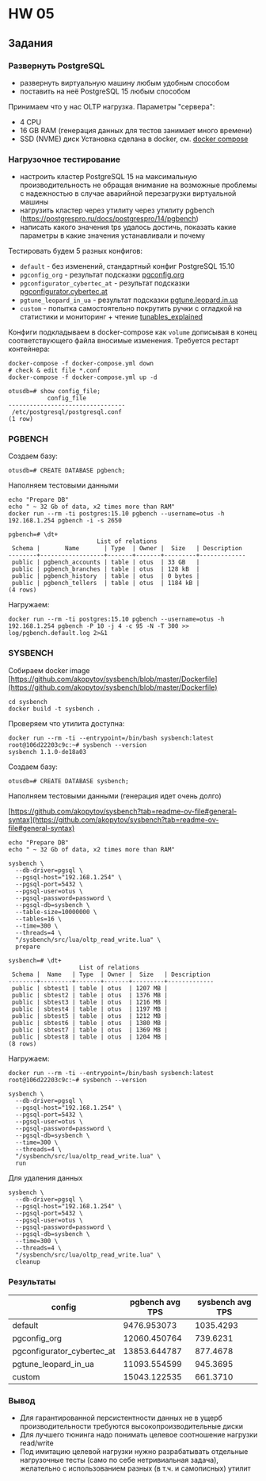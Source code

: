 # HW 05

## Задания

### Развернуть PostgreSQL
 - развернуть виртуальную машину любым удобным способом
 - поставить на неё PostgreSQL 15 любым способом

Принимаем что у нас OLTP нагрузка. Параметры "сервера":
 - 4 CPU
 - 16 GB RAM (генерация данных для тестов занимает много времени)
 - SSD (NVME) диск
Установка сделана в docker, см. [docker compose](docker-compose.yaml)


### Нагрузочное тестирование
 - настроить кластер PostgreSQL 15 на максимальную производительность не обращая внимание на возможные проблемы с надежностью в случае аварийной перезагрузки виртуальной машины
 - нагрузить кластер через утилиту через утилиту pgbench (https://postgrespro.ru/docs/postgrespro/14/pgbench)
 - написать какого значения tps удалось достичь, показать какие параметры в какие значения устанавливали и почему

Тестировать будем 5 разных конфигов:
 - `default` - без изменений, стандартный конфиг PostgreSQL 15.10
 - `pgconfig_org` - результат подсказки [pgconfig.org](https://www.pgconfig.org/#/?max_connections=100&pg_version=15&environment_name=OLTP&total_ram=32&cpus=8&drive_type=SSD&arch=x86-64&os_type=linux)
 - `pgconfigurator_cybertec_at` - результат подсказки [pgconfigurator.cybertec.at](https://pgconfigurator.cybertec.at/)
 - `pgtune_leopard_in_ua` - результат подсказки [pgtune.leopard.in.ua](https://pgtune.leopard.in.ua/?dbVersion=15&osType=linux&dbType=oltp&cpuNum=8&totalMemory=32&totalMemoryUnit=GB&connectionNum=100&hdType=ssd)
 - `custom` - попытка самостоятельно покрутить ручки с огладкой на статистики и мониторинг + чтение [tunables_explained](tunables_explained.md)

Конфиги подкладываем в docker-compose как `volume` дописывая в конец соответствующего файла вносимые изменения. Требуется рестарт контейнера:
```commandline
docker-compose -f docker-compose.yml down
# check & edit file *.conf
docker-compose -f docker-compose.yml up -d
```
```commandline
otusdb=# show config_file;
           config_file           
---------------------------------
 /etc/postgresql/postgresql.conf
(1 row)
```
### PGBENCH 

Создаем базу:
```commandline
otusdb=# CREATE DATABASE pgbench;
```

Наполняем тестовыми данными
```commandline
echo "Prepare DB"
echo " ~ 32 Gb of data, x2 times more than RAM"
docker run --rm -ti postgres:15.10 pgbench --username=otus -h 192.168.1.254 pgbench -i -s 2650
```
```
pgbench=# \dt+
                         List of relations
 Schema |       Name       | Type  | Owner |  Size   | Description 
--------+------------------+-------+-------+---------+-------------
 public | pgbench_accounts | table | otus  | 33 GB   | 
 public | pgbench_branches | table | otus  | 128 kB  | 
 public | pgbench_history  | table | otus  | 0 bytes | 
 public | pgbench_tellers  | table | otus  | 1184 kB | 
(4 rows)
```

Нагружаем:
```commandline
docker run --rm -ti postgres:15.10 pgbench --username=otus -h 192.168.1.254 pgbench -P 10 -j 4 -c 95 -N -T 300 >> log/pgbench.default.log 2>&1
```

### SYSBENCH

Собираем docker image [https://github.com/akopytov/sysbench/blob/master/Dockerfile](https://github.com/akopytov/sysbench/blob/master/Dockerfile)
```commandline
cd sysbench
docker build -t sysbench .
```

Проверяем что утилита доступна:
```
docker run --rm -ti --entrypoint=/bin/bash sysbench:latest
root@106d22203c9c:~# sysbench --version
sysbench 1.1.0-de18a03
```

Создаем базу:
```commandline
otusdb=# CREATE DATABASE sysbench;
```
Наполняем тестовыми данными (генерация идет очень долго)

[https://github.com/akopytov/sysbench?tab=readme-ov-file#general-syntax](https://github.com/akopytov/sysbench?tab=readme-ov-file#general-syntax)
```commandline
echo "Prepare DB"
echo " ~ 32 Gb of data, x2 times more than RAM"

sysbench \
  --db-driver=pgsql \
  --pgsql-host="192.168.1.254" \
  --pgsql-port=5432 \
  --pgsql-user=otus \
  --pgsql-password=password \
  --pgsql-db=sysbench \
  --table-size=10000000 \
  --tables=16 \
  --time=300 \
  --threads=4 \
  "/sysbench/src/lua/oltp_read_write.lua" \
  prepare
```
```
sysbench=# \dt+
                    List of relations
 Schema |  Name   | Type  | Owner |  Size   | Description 
--------+---------+-------+-------+---------+-------------
 public | sbtest1 | table | otus  | 1207 MB | 
 public | sbtest2 | table | otus  | 1376 MB | 
 public | sbtest3 | table | otus  | 1216 MB | 
 public | sbtest4 | table | otus  | 1197 MB | 
 public | sbtest5 | table | otus  | 1212 MB | 
 public | sbtest6 | table | otus  | 1380 MB | 
 public | sbtest7 | table | otus  | 1369 MB | 
 public | sbtest8 | table | otus  | 1204 MB | 
(8 rows)
```

Нагружаем:
```commandline
docker run --rm -ti --entrypoint=/bin/bash sysbench:latest
root@106d22203c9c:~# sysbench --version

sysbench \
  --db-driver=pgsql \
  --pgsql-host="192.168.1.254" \
  --pgsql-port=5432 \
  --pgsql-user=otus \
  --pgsql-password=password \
  --pgsql-db=sysbench \
  --time=300 \
  --threads=4 \
  "/sysbench/src/lua/oltp_read_write.lua" \
  run 
```

Для удаления данных
```commandline
sysbench \
  --db-driver=pgsql \
  --pgsql-host="192.168.1.254" \
  --pgsql-port=5432 \
  --pgsql-user=otus \
  --pgsql-password=password \
  --pgsql-db=sysbench \
  --time=300 \
  --threads=4 \
  "/sysbench/src/lua/oltp_read_write.lua" \
  cleanup
```

### Результаты

| config                     | pgbench avg TPS | sysbench avg TPS |
|----------------------------|-----------------|------------------|
| default                    | 9476.953073     | 1035.4293        |
| pgconfig_org               | 12060.450764    | 739.6231         |
| pgconfigurator_cybertec_at | 13853.644787    | 877.4678         |
| pgtune_leopard_in_ua       | 11093.554599    | 945.3695         |
| custom                     | 15043.122535    | 661.3710         |

### Вывод 
 - Для гарантированной персистентности данных не в ущерб производительности требуются высокопроизводительные диски
 - Для лучшего тюнинга надо понимать целевое соотношение нагрузки read/write
 - Под имитацию целевой нагрузки нужно разрабатывать отдельные нагрузочные тесты (само по себе нетривиальная задача), желательно с использованием разных (в т.ч. и самописных) утилит

